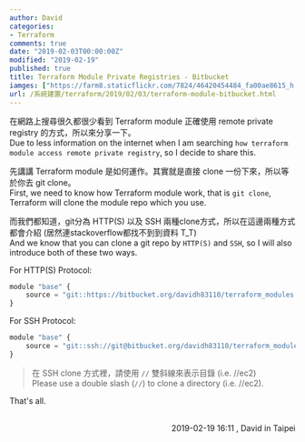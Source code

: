 ```yaml
---
author: David
categories:
- Terraform
comments: true
date: "2019-02-03T00:00:00Z"
modified: "2019-02-19"
published: true
title: Terraform Module Private Registries - Bitbucket
iamges: ["https://farm8.staticflickr.com/7824/46420454484_fa00ae8615_h.jpg"]
url: /系統建置/terraform/2019/02/03/terraform-module-bitbucket.html
---
```


在網路上搜尋很久都很少看到 Terraform module 正確使用 remote private registry 的方式，所以來分享一下。  
Due to less information on the internet when I am searching `how terraform module access remote private registry`, so I decide to share this.


先講講 Terraform module 是如何運作。其實就是直接 clone 一份下來，所以等於你去 git clone。  
First, we need to know how Terraform module work, that is `git clone`, Terraform will clone the module repo which you use.

而我們都知道，git分為 HTTP(S) 以及 SSH 兩種clone方式，所以在這邊兩種方式都會介紹 (居然連stackoverflow都找不到到資料 T_T)  
And we know that you can clone a git repo by `HTTP(S)` and `SSH`, so I will also introduce both of these two ways.  

For HTTP(S) Protocol:
```py
module "base" {
    source = "git::https://bitbucket.org/davidh83110/terraform_modules.git/ec2"
}
```

For SSH Protocol:
```py
module "base" {
    source = "git::ssh://git@bitbucket.org/davidh83110/terraform_modules.git//ec2"
}
```


> 在 SSH clone 方式裡，請使用 `//` 雙斜線來表示目錄 (i.e. //ec2)  
> Please use a double slash (`//`) to clone a directory (i.e. //ec2).


That's all.

<br />
<div style="text-align: right;">
2019-02-19 16:11 , David in Taipei</div>

<br />
<br />
<br />
